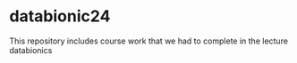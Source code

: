 # databionic24
This repository includes course work that we had to complete in the lecture databionics
